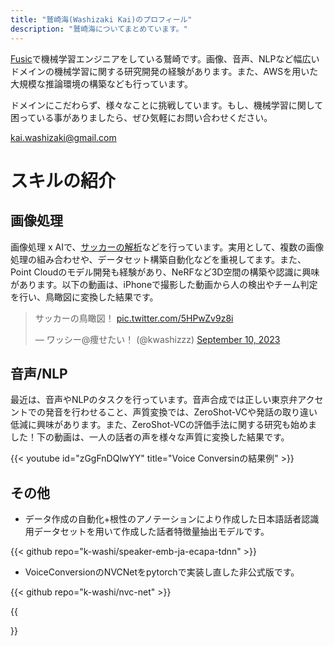 ```yaml
---
title: "鷲崎海(Washizaki Kai)のプロフィール"
description: "鷲崎海についてまとめています。"
---
```


[Fusic](https://fusic.co.jp/)で機械学習エンジニアをしている鷲崎です。画像、音声、NLPなど幅広いドメインの機械学習に関する研究開発の経験があります。また、AWSを用いた大規模な推論環境の構築なども行っています。

ドメインにこだわらず、様々なことに挑戦しています。もし、機械学習に関して困っている事がありましたら、ぜひ気軽にお問い合わせください。

[kai.washizaki@gmail.com](<mailto:kai.washizaki@gmail.com>)

# スキルの紹介

## **画像処理**

画像処理 x AIで、[サッカーの解析](https://fusic.co.jp/works/35)などを行っています。実用として、複数の画像処理の組み合わせや、データセット構築自動化などを重視してます。また、Point Cloudのモデル開発も経験があり、NeRFなど3D空間の構築や認識に興味があります。以下の動画は、iPhoneで撮影した動画から人の検出やチーム判定を行い、鳥瞰図に変換した結果です。


<blockquote class="twitter-tweet"><p lang="ja" dir="ltr">サッカーの鳥瞰図！ <a href="https://t.co/5HPwZv9z8i">pic.twitter.com/5HPwZv9z8i</a></p>&mdash; ワッシー@痩せたい！ (@kwashizzz) <a href="https://twitter.com/kwashizzz/status/1700890913630015653?ref_src=twsrc%5Etfw">September 10, 2023</a></blockquote> <script async src="https://platform.twitter.com/widgets.js" charset="utf-8"></script>

## **音声/NLP**

最近は、音声やNLPのタスクを行っています。音声合成では正しい東京弁アクセントでの発音を行わせること、声質変換では、ZeroShot-VCや発話の取り違い低減に興味があります。また、ZeroShot-VCの評価手法に関する研究も始めました！下の動画は、一人の話者の声を様々な声質に変換した結果です。

{{< youtube id="zGgFnDQlwYY" title="Voice Conversinの結果例" >}}

## **その他**

- データ作成の自動化+根性のアノテーションにより作成した日本語話者認識用データセットを用いて作成した話者特徴量抽出モデルです。

{{< github repo="k-washi/speaker-emb-ja-ecapa-tdnn" >}}

- VoiceConversionのNVCNetをpytorchで実装し直した非公式版です。

{{< github repo="k-washi/nvc-net" >}}

{{<article ref="news/work003" >}}